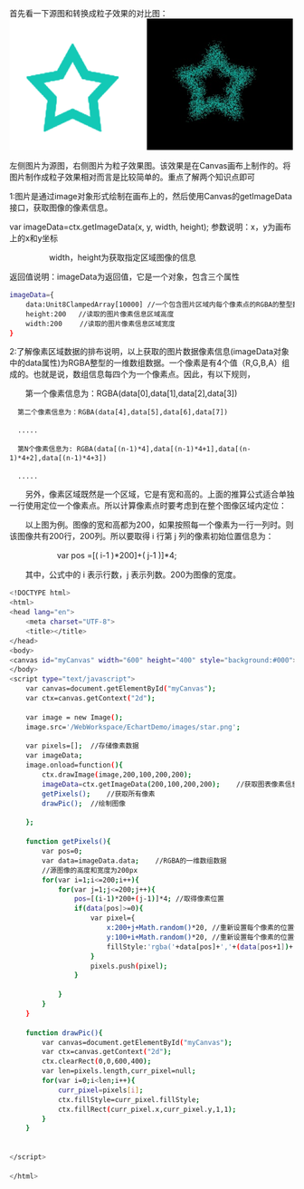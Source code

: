 首先看一下源图和转换成粒子效果的对比图：
![star](../图片/STAR.png)

左侧图片为源图，右侧图片为粒子效果图。该效果是在Canvas画布上制作的。将图片制作成粒子效果相对而言是比较简单的。重点了解两个知识点即可

1:图片是通过image对象形式绘制在画布上的，然后使用Canvas的getImageData接口，获取图像的像素信息。

var imageData=ctx.getImageData(x, y, width, height);
参数说明：x，y为画布上的x和y坐标

　　　　　width，height为获取指定区域图像的信息

返回值说明：imageData为返回值，它是一个对象，包含三个属性

```bash
imageData={
    data:Unit8ClampedArray[10000] //一个包含图片区域内每个像素点的RGBA的整型数据信息
    height:200   //读取的图片像素信息区域高度
    width:200 　　//读取的图片像素信息区域宽度
}
```

2:了解像素区域数据的排布说明，以上获取的图片数据像素信息(imageData对象中的data属性)为RGBA整型的一维数组数据。一个像素是有4个值（R,G,B,A）组成的。也就是说，数组信息每四个为一个像素点。因此，有以下规则，

　　第一个像素信息为：RGBA(data[0],data[1],data[2],data[3])

      第二个像素信息为：RGBA(data[4],data[5],data[6],data[7])

      .....

      第N个像素信息为: RGBA(data[(n-1)*4],data[(n-1)*4+1],data[(n-1)*4+2],data[(n-1)*4+3])

      .....

　　另外，像素区域既然是一个区域，它是有宽和高的。上面的推算公式适合单独一行使用定位一个像素点。所以计算像素点时要考虑到在整个图像区域内定位：

　　以上图为例。图像的宽和高都为200，如果按照每一个像素为一行一列时。则该图像共有200行，200列。所以要取得 i 行第 j 列的像素初始位置信息为：

　　　　　　var pos =[( i-1 )*200]+( j-1 )]*4;

　　其中，公式中的 i 表示行数，j 表示列数。200为图像的宽度。

```bash
<!DOCTYPE html>
<html>
<head lang="en">
    <meta charset="UTF-8">
    <title></title>
</head>
<body>
<canvas id="myCanvas" width="600" height="400" style="background:#000">浏览器不支持canvas</canvas>
</body>
<script type="text/javascript">
    var canvas=document.getElementById("myCanvas");
    var ctx=canvas.getContext("2d");

    var image = new Image();
    image.src='/WebWorkspace/EchartDemo/images/star.png';

    var pixels=[];  //存储像素数据
    var imageData;
    image.onload=function(){
        ctx.drawImage(image,200,100,200,200);
        imageData=ctx.getImageData(200,100,200,200);    //获取图表像素信息
        getPixels();    //获取所有像素
        drawPic();  //绘制图像

    };

    function getPixels(){
        var pos=0;
        var data=imageData.data;    //RGBA的一维数组数据
        //源图像的高度和宽度为200px
        for(var i=1;i<=200;i++){
            for(var j=1;j<=200;j++){
                pos=[(i-1)*200+(j-1)]*4; //取得像素位置
                if(data[pos]>=0){
                    var pixel={
                        x:200+j+Math.random()*20, //重新设置每个像素的位置信息
                        y:100+i+Math.random()*20, //重新设置每个像素的位置信息
                        fillStyle:'rgba('+data[pos]+','+(data[pos+1])+','+(data[pos+2])+','+(data[pos+3])+')'
                    }
                    pixels.push(pixel);
                }

            }
        }
    }

    function drawPic(){
        var canvas=document.getElementById("myCanvas");
        var ctx=canvas.getContext("2d");
        ctx.clearRect(0,0,600,400);
        var len=pixels.length,curr_pixel=null;
        for(var i=0;i<len;i++){
            curr_pixel=pixels[i];
            ctx.fillStyle=curr_pixel.fillStyle;
            ctx.fillRect(curr_pixel.x,curr_pixel.y,1,1);
        }
    }


</script>

</html>
```